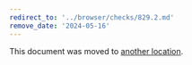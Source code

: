 ```yaml
---
redirect_to: '../browser/checks/829.2.md'
remove_date: '2024-05-16'
---
```


This document was moved to [another location](../browser/checks/798.9.md).

<!-- This redirect file can be deleted after 2024-05-16. -->
<!-- Redirects that point to other docs in the same project expire in three months. -->
<!-- Redirects that point to docs in a different project or site (for example, link is not relative and starts with `https:`) expire in one year. -->
<!-- Before deletion, see: https://docs.gitlab.com/ee/development/documentation/redirects.html -->
